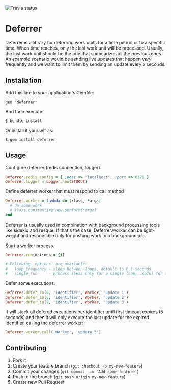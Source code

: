 ![Travis status](https://travis-ci.org/madmimi/deferrer.png)

# Deferrer

Deferrer is a library for deferring work units for a time period or to a specific time. When time reaches, only the last work unit will be processed. Usually, the last work unit should be the one that summarizes all the previous ones. An example scenario would be sending live updates that happen *very* frequently and we want to limit them by sending an update every x seconds.

## Installation

Add this line to your application's Gemfile:

```
gem 'deferrer'
```

And then execute:

```
$ bundle install
```

Or install it yourself as:

```
$ gem install deferrer
```


## Usage

Configure deferrer (redis connection, logger)

```ruby
Deferrer.redis_config = { :host => "localhost", :port => 6379 }
Deferrer.logger = Logger.new(STDOUT)
```


Define deferrer worker that must respond to call method

```ruby
Deferrer.worker = lambda do |klass, *args|
  # do some work
  # klass.constantize.new.perform(*args)
end
```

Deferrer is usually used in combination with background processing tools like sidekiq and resque. If that's the case, Deferrer.worker can be light-weight and responsible only for pushing work to a background job.


Start a worker process.

```ruby
Deferrer.run(options = {})

# Following `options` are available:
#   loop_frequency - sleep between loops, default to 0.1 seconds
#   single_run     - process items only for a single loop, useful for testing
```


Defer some executions:

```ruby
Deferrer.defer_in(5, 'identifier', Worker, 'update 1')
Deferrer.defer_in(6, 'identifier', Worker, 'update 2')
Deferrer.defer_in(9, 'identifier', Worker, 'update 3')
```


It will stack all defered executions per identifier until first timeout expires (5 seconds) and then it will only execute the last update for the expired identifier, calling the deferrer worker:

```ruby
Deferrer.worker.call('Worker', 'update 3')
```


## Contributing

1. Fork it
2. Create your feature branch (`git checkout -b my-new-feature`)
3. Commit your changes (`git commit -am 'Add some feature'`)
4. Push to the branch (`git push origin my-new-feature`)
5. Create new Pull Request
